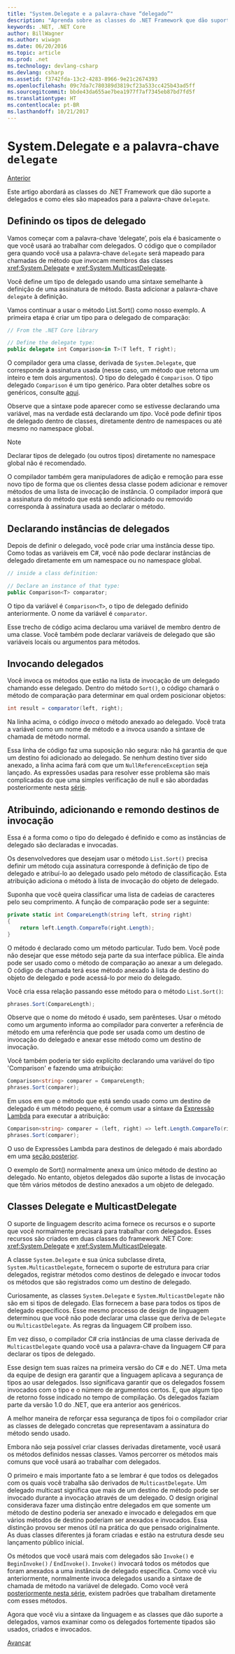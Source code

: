 ```yaml
---
title: "System.Delegate e a palavra-chave “delegado”"
description: "Aprenda sobre as classes do .NET Framework que dão suporte a delegados e como eles são mapeados para a palavra-chave “delegado”."
keywords: .NET, .NET Core
author: BillWagner
ms.author: wiwagn
ms.date: 06/20/2016
ms.topic: article
ms.prod: .net
ms.technology: devlang-csharp
ms.devlang: csharp
ms.assetid: f3742fda-13c2-4283-8966-9e21c2674393
ms.openlocfilehash: 09c7da7c780389d3819cf23a533cc425b43ad5ff
ms.sourcegitcommit: bbde43da655ae7bea1977f7af7345eb87bd7fd5f
ms.translationtype: HT
ms.contentlocale: pt-BR
ms.lasthandoff: 10/21/2017
---
```

# <a name="systemdelegate-and-the-delegate-keyword"></a>System.Delegate e a palavra-chave `delegate`

[Anterior](delegates-overview.md)

Este artigo abordará as classes do .NET Framework que dão suporte a delegados e como eles são mapeados para a palavra-chave `delegate`.

## <a name="defining-delegate-types"></a>Definindo os tipos de delegado

Vamos começar com a palavra-chave ‘delegate’, pois ela é basicamente o que você usará ao trabalhar com delegados. O código que o compilador gera quando você usa a palavra-chave `delegate` será mapeado para chamadas de método que invocam membros das classes <xref:System.Delegate> e <xref:System.MulticastDelegate>. 

Você define um tipo de delegado usando uma sintaxe semelhante à definição de uma assinatura de método. Basta adicionar a palavra-chave `delegate` à definição.

Vamos continuar a usar o método List.Sort() como nosso exemplo. A primeira etapa é criar um tipo para o delegado de comparação:

```csharp
// From the .NET Core library

// Define the delegate type:
public delegate int Comparison<in T>(T left, T right);
```

O compilador gera uma classe, derivada de `System.Delegate`, que corresponde à assinatura usada (nesse caso, um método que retorna um inteiro e tem dois argumentos). O tipo do delegado é `Comparison`. O tipo delegado `Comparison` é um tipo genérico. Para obter detalhes sobre os genéricos, consulte [aqui](generics.md).

Observe que a sintaxe pode aparecer como se estivesse declarando uma variável, mas na verdade está declarando um *tipo*. Você pode definir tipos de delegado dentro de classes, diretamente dentro de namespaces ou até mesmo no namespace global.

> [!NOTE]
> Declarar tipos de delegado (ou outros tipos) diretamente no namespace global não é recomendado. 

O compilador também gera manipuladores de adição e remoção para esse novo tipo de forma que os clientes dessa classe podem adicionar e remover métodos de uma lista de invocação de instância. O compilador imporá que a assinatura do método que está sendo adicionado ou removido corresponda à assinatura usada ao declarar o método. 

## <a name="declaring-instances-of-delegates"></a>Declarando instâncias de delegados

Depois de definir o delegado, você pode criar uma instância desse tipo.
Como todas as variáveis em C#, você não pode declarar instâncias de delegado diretamente em um namespace ou no namespace global.

```csharp
// inside a class definition:

// Declare an instance of that type:
public Comparison<T> comparator;
```

O tipo da variável é `Comparison<T>`, o tipo de delegado definido anteriormente. O nome da variável é `comparator`.
 
 Esse trecho de código acima declarou uma variável de membro dentro de uma classe. Você também pode declarar variáveis de delegado que são variáveis locais ou argumentos para métodos.

## <a name="invoking-delegates"></a>Invocando delegados

Você invoca os métodos que estão na lista de invocação de um delegado chamando esse delegado. Dentro do método `Sort()`, o código chamará o método de comparação para determinar em qual ordem posicionar objetos:

```csharp
int result = comparator(left, right);
```

Na linha acima, o código *invoca* o método anexado ao delegado.
Você trata a variável como um nome de método e a invoca usando a sintaxe de chamada de método normal.

Essa linha de código faz uma suposição não segura: não há garantia de que um destino foi adicionado ao delegado. Se nenhum destino tiver sido anexado, a linha acima fará com que um `NullReferenceException` seja lançado. As expressões usadas para resolver esse problema são mais complicadas do que uma simples verificação de null e são abordadas posteriormente nesta [série](delegates-patterns.md).

## <a name="assigning-adding-and-removing-invocation-targets"></a>Atribuindo, adicionando e remondo destinos de invocação

Essa é a forma como o tipo do delegado é definido e como as instâncias de delegado são declaradas e invocadas.

Os desenvolvedores que desejam usar o método `List.Sort()` precisa definir um método cuja assinatura corresponde à definição de tipo de delegado e atribuí-lo ao delegado usado pelo método de classificação. Esta atribuição adiciona o método à lista de invocação do objeto de delegado.

Suponha que você queira classificar uma lista de cadeias de caracteres pelo seu comprimento. A função de comparação pode ser a seguinte:

```csharp
private static int CompareLength(string left, string right)
{
    return left.Length.CompareTo(right.Length);
}
```

O método é declarado como um método particular. Tudo bem. Você pode não desejar que esse método seja parte da sua interface pública. Ele ainda pode ser usado como o método de comparação ao anexar a um delegado. O código de chamada terá esse método anexado à lista de destino do objeto de delegado e pode acessá-lo por meio do delegado.

Você cria essa relação passando esse método para o método `List.Sort()`:

```csharp
phrases.Sort(CompareLength);
```

Observe que o nome do método é usado, sem parênteses. Usar o método como um argumento informa ao compilador para converter a referência de método em uma referência que pode ser usada como um destino de invocação do delegado e anexar esse método como um destino de invocação.

Você também poderia ter sido explícito declarando uma variável do tipo 'Comparison<string>' e fazendo uma atribuição:

```csharp
Comparison<string> comparer = CompareLength;
phrases.Sort(comparer);
```

Em usos em que o método que está sendo usado como um destino de delegado é um método pequeno, é comum usar a sintaxe da [Expressão Lambda](lambda-expressions.md) para executar a atribuição:

```csharp
Comparison<string> comparer = (left, right) => left.Length.CompareTo(right.Length);
phrases.Sort(comparer);
```

O uso de Expressões Lambda para destinos de delegado é mais abordado em uma [seção posterior](delegates-patterns.md).

O exemplo de Sort() normalmente anexa um único método de destino ao delegado. No entanto, objetos delegados dão suporte a listas de invocação que têm vários métodos de destino anexados a um objeto de delegado.

## <a name="delegate-and-multicastdelegate-classes"></a>Classes Delegate e MulticastDelegate

O suporte de linguagem descrito acima fornece os recursos e o suporte que você normalmente precisará para trabalhar com delegados. Esses recursos são criados em duas classes do framework .NET Core: <xref:System.Delegate> e <xref:System.MulticastDelegate>.

A classe `System.Delegate` e sua única subclasse direta, `System.MulticastDelegate`, fornecem o suporte de estrutura para criar delegados, registrar métodos como destinos de delegado e invocar todos os métodos que são registrados como um destino de delegado. 

Curiosamente, as classes `System.Delegate` e `System.MulticastDelegate` não são em si tipos de delegado. Elas fornecem a base para todos os tipos de delegado específicos. Esse mesmo processo de design de linguagem determinou que você não pode declarar uma classe que deriva de `Delegate` ou `MulticastDelegate`. As regras da linguagem C# proíbem isso.
 
Em vez disso, o compilador C# cria instâncias de uma classe derivada de `MulticastDelegate` quando você usa a palavra-chave da linguagem C# para declarar os tipos de delegado.

Esse design tem suas raízes na primeira versão do C# e do .NET. Uma meta da equipe de design era garantir que a linguagem aplicava a segurança de tipos ao usar delegados. Isso significava garantir que os delegados fossem invocados com o tipo e o número de argumentos certos. E, que algum tipo de retorno fosse indicado no tempo de compilação. Os delegados faziam parte da versão 1.0 do .NET, que era anterior aos genéricos.

A melhor maneira de reforçar essa segurança de tipos foi o compilador criar as classes de delegado concretas que representavam a assinatura do método sendo usado.

Embora não seja possível criar classes derivadas diretamente, você usará os métodos definidos nessas classes. Vamos percorrer os métodos mais comuns que você usará ao trabalhar com delegados.

O primeiro e mais importante fato a se lembrar é que todos os delegados com os quais você trabalha são derivados de `MulticastDelegate`. Um delegado multicast significa que mais de um destino de método pode ser invocado durante a invocação através de um delegado. O design original considerava fazer uma distinção entre delegados em que somente um método de destino poderia ser anexado e invocado e delegados em que vários métodos de destino poderiam ser anexados e invocados. Essa distinção provou ser menos útil na prática do que pensado originalmente. As duas classes diferentes já foram criadas e estão na estrutura desde seu lançamento público inicial.

Os métodos que você usará mais com delegados são `Invoke()` e `BeginInvoke()` / `EndInvoke()`. `Invoke()` invocará todos os métodos que foram anexados a uma instância de delegado específica. Como você viu anteriormente, normalmente invoca delegados usando a sintaxe de chamada de método na variável de delegado. Como você verá [posteriormente nesta série](delegates-patterns.md), existem padrões que trabalham diretamente com esses métodos.

Agora que você viu a sintaxe da linguagem e as classes que dão suporte a delegados, vamos examinar como os delegados fortemente tipados são usados, criados e invocados.

[Avançar](delegates-strongly-typed.md)
